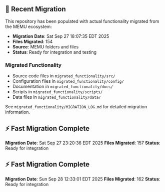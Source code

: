 
## 🔄 Recent Migration

This repository has been populated with actual functionality migrated from the MEMU ecosystem:

- **Migration Date**: Sat Sep 27 18:07:35 EDT 2025
- **Files Migrated**:      154
- **Source**: MEMU folders and files
- **Status**: Ready for integration and testing

### Migrated Functionality
- Source code files in `migrated_functionality/src/`
- Configuration files in `migrated_functionality/config/`
- Documentation in `migrated_functionality/docs/`
- Scripts in `migrated_functionality/scripts/`
- Data files in `migrated_functionality/data/`

See `migrated_functionality/MIGRATION_LOG.md` for detailed migration information.


## ⚡ Fast Migration Complete

**Migration Date**: Sat Sep 27 23:20:36 EDT 2025
**Files Migrated**:      157
**Status**: Ready for integration


## ⚡ Fast Migration Complete

**Migration Date**: Sun Sep 28 12:33:01 EDT 2025
**Files Migrated**:      162
**Status**: Ready for integration

